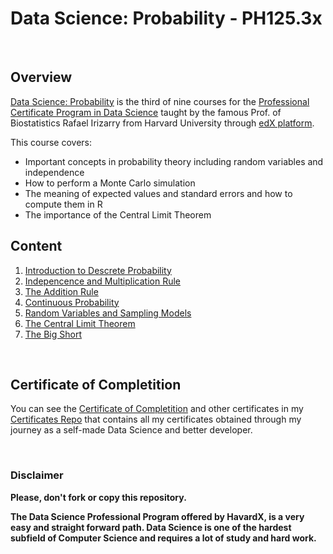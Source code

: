 # Data Science: Probability - PH125.3x

<br/>

## Overview
[Data Science: Probability](https://www.edx.org/course/r-probability-2) is the third of nine courses for the [Professional Certificate Program in Data Science](https://www.edx.org/professional-certificate/harvardx-data-science) taught by the famous Prof. of Biostatistics Rafael Irizarry from Harvard University through [edX platform](https://www.edx.org).

This course covers:

- Important concepts in probability theory including random variables and independence
- How to perform a Monte Carlo simulation
- The meaning of expected values and standard errors and how to compute them in R
- The importance of the Central Limit Theorem

## Content

1) [Introduction to Descrete Probability](./01%20-%20Introduction%20to%20Discrete%20Probability)
2) [Indepencence and Multiplication Rule](./02%20-%20Indepencence%20and%20Multiplication%20Rule)
3) [The Addition Rule](./03%20-%20The%20Addition%20Rule)
4) [Continuous Probability](./04%20-%20Continuous%20Probability)
5) [Random Variables and Sampling Models](./05%20-%20Random%20Variables%20and%20Sampling%20Modelss)
6) [The Central Limit Theorem](./06%20-%20The%20Central%20Limit%20Theorem)
7) [The Big Short](./07%20-%20The%20Big%20Short)

<br/>

## Certificate of Completition
You can see the [Certificate of Completition](https://github.com/AlessandroCorradini/Certificates/blob/master/Edx%20-%20Harvard%20University%20-%20PH125.3x%20Data%20Science%20Probability.pdf) and other certificates in my [Certificates Repo](https://github.com/AlessandroCorradini/Certificates) that contains all my certificates obtained through my journey as a self-made Data Science and better developer.

<br/>

### Disclaimer
**Please, don't fork or copy this repository.**

**The Data Science Professional Program offered by HavardX, is a very easy and straight forward path. Data Science is one of the hardest subfield of Computer Science and requires a lot of study and hard work.**
